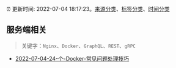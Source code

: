 :alarm_clock: 更新时间: 2022-07-04 18:17:23。[来源分类](../README.md)、[标签分类](../TAGS.md)、[时间分类](../TIMELINE.md)

## 服务端相关


> 关键字：`Nginx`、`Docker`、`GraphQL`、`REST`、`gRPC`



- [2022-07-04-24-个-Docker-常见问题处理技巧](https://toutiao.io/k/qvb6v50) 